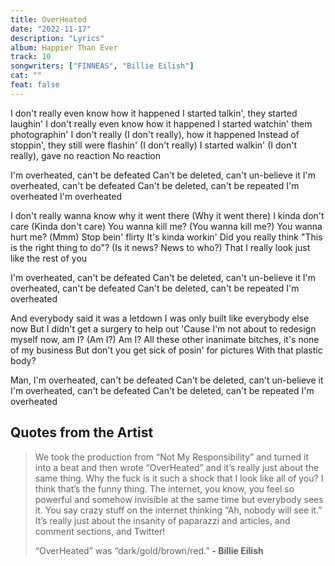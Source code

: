 ```yaml
---
title: OverHeated
date: "2022-11-17"
description: "Lyrics"
album: Happier Than Ever
track: 10
songwriters: ["FINNEAS", "Billie Eilish"]
cat: ""
feat: false
---
```


<p className="verse-one">
I don't really even know how it happened
I started talkin', they started laughin'
I don't really even know how it happened
I started watchin' them photographin'
I don't really (I don't really), how it happened
Instead of stoppin', they still were flashin' (I don't really)
I started walkin' (I don't really), gave no reaction
No reaction
</p>
<p className="chorus">
I'm overheated, can't be defeated
Can't be deleted, can't un-believe it
I'm overheated, can't be defeated
Can't be deleted, can't be repeated
I'm overheated
I'm overheated

</p>
<p className="verse-two">
I don't really wanna know why it went there (Why it went there)
I kinda don't care (Kinda don't care)
You wanna kill me? (You wanna kill me?)
You wanna hurt me? (Mmm)
Stop bein' flirty
It's kinda workin'
Did you really think "This is the right thing to do"?
(Is it news? News to who?)
That I really look just like the rest of you
</p>
<p className="chorus">
I'm overheated, can't be defeated
Can't be deleted, can't un-believe it
I'm overheated, can't be defeated
Can't be deleted, can't be repeated
I'm overheated

</p>
<p className="bridge">
And everybody said it was a letdown
I was only built like everybody else now
But I didn't get a surgery to help out
'Cause I'm not about to redesign myself now, am I?
(Am I?) Am I?
All these other inanimate bitches, it's none of my business
But don't you get sick of posin' for pictures
With that plastic body?
</p>
<p className="chorus">
Man, I'm overheated, can't be defeated
Can't be deleted, can't un-believe it
I'm overheated, can't be defeated
Can't be deleted, can't be repeated
I'm overheated
</p>

## Quotes from the Artist

<blockquote>
We took the production from “Not My Responsibility” and turned it into a beat and then wrote “OverHeated” and it’s really just about the same thing. Why the fuck is it such a shock that I look like all of you? I think that’s the funny thing. The internet, you know, you feel so powerful and somehow invisible at the same time but everybody sees it. You say crazy stuff on the internet thinking “Ah, nobody will see it.” It’s really just about the insanity of paparazzi and articles, and comment sections, and Twitter!

“OverHeated” was “dark/gold/brown/red.”
<b>- Billie Eilish</b>

</blockquote>
